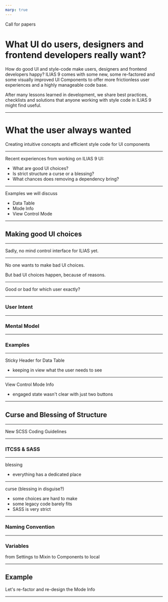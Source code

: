 ```yaml
---
marp: true
---
```


Call for papers




# What UI do users, designers and frontend developers really want?

How do good UI and style-code make users, designers and frontend developers happy? ILIAS 9 comes with some new, some re-factored and some visually improved UI Components to offer more frictionless user experiences and a highly manageable code base.

After many lessons learned in development, we share best practices, checklists and solutions that anyone working with style code in ILIAS 9 might find useful.


---

# What the user always wanted

Creating intuitive concepts and efficient style code for UI components

---

Recent experiences from working on ILIAS 9 UI:

* What are good UI choices?
* Is strict structure a curse or a blessing?
* What chances does removing a dependency bring?

---

Examples we will discuss

* Data Table
* Mode Info
* View Control Mode

---

## Making good UI choices

---

Sadly, no mind control interface for ILIAS yet.

---

No one wants to make bad UI choices.

But bad UI choices happen, because of reasons.

---

Good or bad for which user exactly?

---

### User Intent

---

### Mental Model

---

### Examples

---

Sticky Header for Data Table

* keeping in view what the user needs to see

---

View Control Mode Info

* engaged state wasn't clear with just two buttons

---

## Curse and Blessing of Structure

---

New SCSS Coding Guidelines

---

### ITCSS & SASS

---

blessing

* everything has a dedicated place

---

curse (blessing in disguise?)

* some choices are hard to make
* some legacy code barely fits
* SASS is very strict

---

### Naming Convention

---

### Variables

from Settings to Mixin to Components to local

---

## Example

Let's re-factor and re-design the Mode Info

---